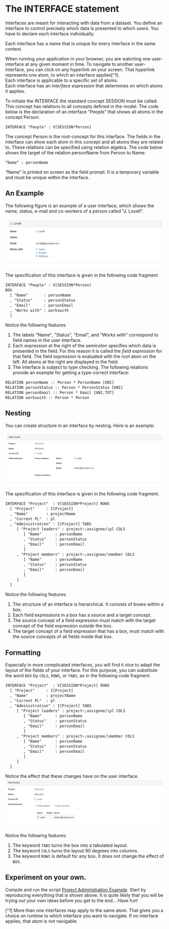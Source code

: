 # The INTERFACE statement

Interfaces are meant for interacting with data from a dataset. You define an interface to control precisely which data is presented to which users. You have to declare each interface individually.

Each interface has a _name_ that is unique for every interface in the same context.

When running your application in your browser, you are watching one user-interface at any given moment in time. To navigate to another user-interface, you can click on any hyperlink on your screen. That hyperlink represents one atom, to which an interface applies[^1].  
Each interface is applicable to a specific set of atoms.  
Each interface has an _interface expression_ that determines on which atoms it applies.

To initiate the INTERFACE the standard concept SESSION must be called. This concept has relations to all concepts defined in the model. The code below is the declaration of an interface "People" that shows all atoms in the concept Person:

```ampersand
INTERFACE "People" : V[SESSION*Person]
```

The concept Person is the root-concept for this interface. The fields in the interface can show each atom in this concept and all atoms they are related to. These relations can be specified using relation algebra. The code below shows the target of the relation personName from Person to Name:

```ampersand
“Name” : personName
```

“Name” is printed on screen as the field prompt. It is a temporary variable and must be unique within the interface.

## An Example

The following figure is an example of a user interface, which shows the name, status, e-mail and co-workers of a person called "J. Lovell".

![Interface of &quot;J. Lovell&quot;](https://github.com/AmpersandTarski/documentation/blob/master/Figures/InterfaceLovellRaw.jpg?raw=true "Example of a user interface")

The specification of this interface is given in the following code fragment

```ampersand
INTERFACE "People" : V[SESSION*Person]
BOX
  [ "Name"       : personName
  , "Status"     : personStatus
  , "Email"      : personEmail
  , "Works with" : workswith 
  ]
```

Notice the following features:  
1. The labels "Name", "Status", "Email", and "Works with" correspond to field names in the user interface.  
2. Each expression at the right of the semicolon specifies which data is presented in the field. For this reason it is called the _field expression_ for that field. The field expression is evaluated with the root atom on the left. All atoms at the right are displayed in the field.  
3. The interface is subject to type checking. The following relations provide an example for getting a type-correct interface:

```
RELATION personName :: Person * PersonName [UNI]
RELATION personStatus :: Person * PersonStatus [UNI]
RELATION personEmail :: Person * Email [UNI,TOT]
RELATION workswith :: Person * Person
```

## Nesting

You can create structure in an interface by nesting. Here is an example:

![Interface of project &quot;Alpha Board&quot;](https://github.com/AmpersandTarski/documentation/blob/master/Figures/InterfaceAlphaBoardNested.jpg?raw=true "Example of a nested user interface")

The specification of this interface is given in the following code fragment.

```ampersand
INTERFACE "Project"  : V[SESSION*Project] ROWS
  [ "Project"     : I[Project]
  , "Name"        : projectName
  , "Current PL"  : pl
  , "Administration" : I[Project] TABS
     [ "Project leaders" : project~;assignee/\pl COLS
        [ "Name"      : personName
        , "Status"    : personStatus
        , "Email"     : personEmail
        ]
     , "Project members" : project~;assignee/\member COLS
        [ "Name"      : personName
        , "Status"    : personStatus
        , "Email"     : personEmail
        ]
     ]
  ]
```

Notice the following features:  
1. The structure of an interface is hierarchical. It consists of boxes within a box.  
2. Each field expressions in a box has a source and a target concept.  
3. The source concept of a field expression must match with the target concept of the field expression outside the box.  
4. The target concept of a field expression that has a box, must match with the source concepts of all fields inside that box.

## Formatting

Especially in more complicated interfaces, you will find it nice to adapt the layout of the fields of your interface. For this purpose, you can substitute the word `BOX` by `COLS`, `ROWS`, or `TABS`, as in the following code fragment.

```ampersand
INTERFACE "Project"  : V[SESSION*Project] ROWS
  [ "Project"     : I[Project]
  , "Name"        : projectName
  , "Current PL"  : pl
  , "Administration" : I[Project] TABS
     [ "Project leaders" : project~;assignee/\pl COLS
        [ "Name"      : personName
        , "Status"    : personStatus
        , "Email"     : personEmail
        ]
     , "Project members" : project~;assignee/\member COLS
        [ "Name"      : personName
        , "Status"    : personStatus
        , "Email"     : personEmail
        ]
     ]
  ]
```

Notice the effect that these changes have on the user interface.  
![Interface of project &quot;Alpha Board&quot;](https://github.com/AmpersandTarski/documentation/blob/master/Figures/InterfaceAlphaBoardFormatted.jpg?raw=true "Example of formatting by COLS, ROWS, or TABS")

Notice the following features:  
1. The keyword `TABS` turns the box into a tabulated layout.  
2. The keyword `COLS` turns the layout 90 degrees into columns.  
3. The keyword `ROWS` is default for any box. It does not change the effect of `BOX`.

## Experiment on your own.

Compile and run the script [Project Administration Example](https://github.com/AmpersandTarski/ampersand-models/tree/master/Examples/ProjectAdministration "from AmpersandTarski/ampersand-models"). Start by reproducing everything that is shown above. It is quite likely that you will be trying out your own ideas before you get to the end... Have fun!

[^1] More than one interfaces may apply to the same atom. That gives you a choice on runtime to which interface you want to navigate. If no interface applies, that atom is not navigable.

